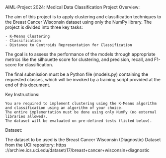 AIML-Project 2024: Medical Data Classification
Project Overview:

The aim of this project is to apply clustering and classification techniques to the Breast Cancer Wisconsin dataset using only the NumPy library. The project is divided into three key tasks:

    - K-Means Clustering
    - Classification
    - Distance to Centroids Representation for Classification

The goal is to assess the performance of the models through appropriate metrics like the silhouette score for clustering, and precision, recall, and F1-score for classification.

The final submission must be a Python file (models.py) containing the requested classes, which will be invoked by a training script provided at the end of this document.

Key Instructions:

    You are required to implement clustering using the K-Means algorithm and classification using an algorithm of your choice.
    The entire implementation must be done using only NumPy (no external libraries allowed).
    The dataset will be evaluated on pre-defined tests (listed below).

Dataset:

The dataset to be used is the Breast Cancer Wisconsin (Diagnostic) Dataset from the UCI repository: https ://archive.ics.uci.edu/dataset/17/breast+cancer+wisconsin+diagnostic
